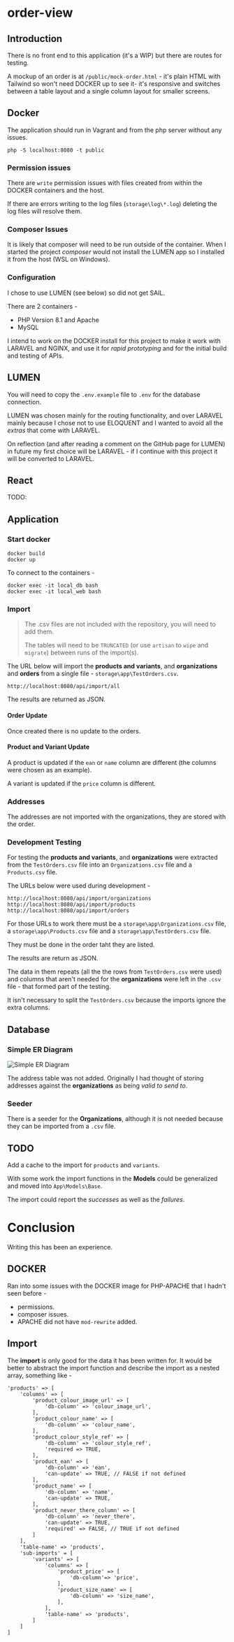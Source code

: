 # order-view

## Introduction

There is no front end to this application (it's a WIP) but there are routes for testing.

A mockup of an order is at `/public/mock-order.html` - it's plain HTML with Tailwind so won't need DOCKER up to see it- it's responsive and switches between a table layout and a single column layout for smaller screens.

## Docker

The application should run in Vagrant and from the php server without any issues.

```
php -S localhost:8080 -t public
```

### Permission issues

There are `write` permission issues with files created from within the DOCKER containers and the host.

If there are errors writing to the log files (`storage\log\*.log`) deleting the log files will resolve them.

### Composer Issues

It is likely that composer will need to be run outside of the container. When I started the project _composer_ would not install the LUMEN app so I installed it from the host (WSL on Windows).

### Configuration

I chose to use LUMEN (see below) so did not get SAIL.

There are 2 containers -

- PHP Version 8.1 and Apache
- MySQL

I intend to work on the DOCKER install for this project to make it work with LARAVEL and NGINX, and use it for _rapid prototyping_ and for the initial build and testing of APIs.

## LUMEN

You will need to copy the `.env.example` file to `.env` for the database connection.

LUMEN was chosen mainly for the routing functionality, and over LARAVEL mainly because I chose not to use ELOQUENT and I wanted to avoid all the _extras_ that come with LARAVEL.

On reflection (and after reading a comment on the GitHub page for LUMEN) in future my first choice will be LARAVEL - if I continue with this project it will be converted to LARAVEL.

## React

TODO:

## Application

### Start docker

```
docker build
docker up
```

To connect to the containers -

```
docker exec -it local_db bash
docker exec -it local_web bash
```

### Import

> The .csv files are not included with the repository, you will need to add them.
>
> The tables will need to be `TRUNCATED` (or use `artisan` to `wipe` and `migrate`) between runs of the import(s).

The URL below will import the **products and variants**, and **organizations** and **orders** from a single file - `storage\app\TestOrders.csv`.

```
http://localhost:8080/api/import/all
```

The results are returned as JSON.

#### Order Update
Once created there is no update to the orders.

#### Product and Variant Update

A product is updated if the `ean` or `name` column are different (the columns were chosen as an example).

A variant is updated if the `price` column is different.

### Addresses

The addresses are not imported with the organizations, they are stored with the order.

### Development Testing

For testing the **products and variants**, and **organizations** were extracted from the `TestOrders.csv` file into an `Organizations.csv` file and a `Products.csv` file.

The URLs below were used during development -

```
http://localhost:8080/api/import/organizations
http://localhost:8080/api/import/products
http://localhost:8080/api/import/orders
```

For those URLs to work there must be a `storage\app\Organizations.csv` file, a `storage\app\Products.csv` file and a `storage\app\TestOrders.csv` file.

They must be done in the order taht they are listed.

The results are return as JSON.

The data in them repeats (all the the rows from `TestOrders.csv` were used) and  columns that aren't needed for the **organizations** were left in the `.csv` file - that formed part of the testing.

It isn't necessary to split the `TestOrders.csv` because the imports ignore the extra columns.

## Database

### Simple ER Diagram

![Simple ER Diagram](er.svg "Simple ER Diagram")

The address table was not added. Originally I had thought of storing addresses against the **organizations** as being _valid to send to_.

### Seeder

There is a seeder for the **Organizations**, although it is not needed because they can be imported from a `.csv` file.

## TODO

Add a cache to the import for `products` and `variants`.

With some work the import functions in the **Models** could be generalized and moved into `App\Models\Base`.

The import could report the *successes* as well as the *failures*.

# Conclusion

Writing this has been an experience.

## DOCKER

Ran into some issues with the DOCKER image for PHP-APACHE that I hadn't seen before -

- permissions.
- composer issues.
- APACHE did not have `mod-rewrite` added.

## Import

The **import** is only good for the data it has been written for. It would be better to abstract the import function and describe the import as a nested array, something like -

```
'products' => [
    'columns' => [
        'product_colour_image_url' => [
            'db-column' => 'colour_image_url',
        ],
        'product_colour_name' => [
            'db-column' => 'colour_name',
        ],
        'product_colour_style_ref' => [
            'db-column' => 'colour_style_ref',
            'required => TRUE,
        ],
        'product_ean' => [
            'db-column' => 'ean',
            'can-update' => TRUE, // FALSE if not defined
        ],
        'product_name' => [
            'db-column' => 'name',
            'can-update' => TRUE,
        ],
        'product_never_there_column' => [
            'db-column' => 'never_there',
            'can-update' => TRUE,
            'required' => FALSE, // TRUE if not defined
        ]
    ],
    'table-name' => 'products',
    'sub-imports' = [
        'variants' => [
            'columns' => [
                'product_price' => [
                    'db-column'=> 'price',
                ],
                'product_size_name' => [
                    'db-column' => 'size_name',
                ],
            ],
            'table-name' => 'products',
        ]
    ]
]
```
